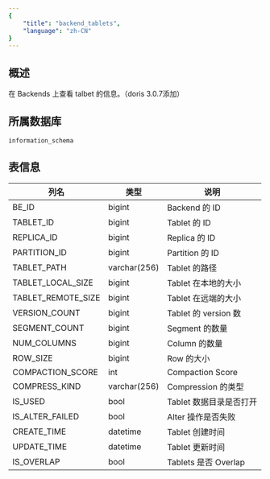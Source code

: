 ```yaml
---
{
    "title": "backend_tablets",
    "language": "zh-CN"
}
---
```


<!--
Licensed to the Apache Software Foundation (ASF) under one
or more contributor license agreements.  See the NOTICE file
distributed with this work for additional information
regarding copyright ownership.  The ASF licenses this file
to you under the Apache License, Version 2.0 (the
"License"); you may not use this file except in compliance
with the License.  You may obtain a copy of the License at

  http://www.apache.org/licenses/LICENSE-2.0

Unless required by applicable law or agreed to in writing,
software distributed under the License is distributed on an
"AS IS" BASIS, WITHOUT WARRANTIES OR CONDITIONS OF ANY
KIND, either express or implied.  See the License for the
specific language governing permissions and limitations
under the License.
-->

## 概述

在 Backends 上查看 talbet 的信息。（doris 3.0.7添加）

## 所属数据库


`information_schema`


## 表信息

| 列名               | 类型          | 说明                 |
| ------------------ | ------------ | ------------------- |
| BE_ID              | bigint       | Backend 的 ID       |
| TABLET_ID          | bigint       | Tablet 的 ID        |
| REPLICA_ID         | bigint       | Replica 的 ID       |
| PARTITION_ID       | bigint       | Partition 的 ID     |
| TABLET_PATH        | varchar(256) | Tablet 的路径        |
| TABLET_LOCAL_SIZE  | bigint       | Tablet 在本地的大小   |
| TABLET_REMOTE_SIZE | bigint       | Tablet 在远端的大小   |
| VERSION_COUNT      | bigint       | Tablet 的 version 数 |
| SEGMENT_COUNT      | bigint       | Segment 的数量        |
| NUM_COLUMNS        | bigint       | Column 的数量         |
| ROW_SIZE           | bigint       | Row 的大小            |
| COMPACTION_SCORE   | int          | Compaction Score     |
| COMPRESS_KIND      | varchar(256) | Compression 的类型    |
| IS_USED            | bool         | Tablet 数据目录是否打开 |
| IS_ALTER_FAILED    | bool         | Alter 操作是否失败     |
| CREATE_TIME        | datetime     | Tablet 创建时间        |
| UPDATE_TIME        | datetime     | Tablet 更新时间        |
| IS_OVERLAP         | bool         | Tablets 是否 Overlap  |
